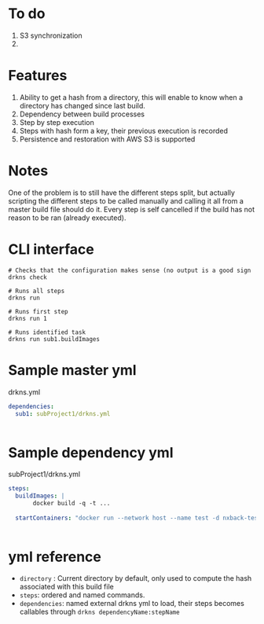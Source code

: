 To do
===

1. S3 synchronization
2.   

Features
===

1. Ability to get a hash from a directory, this will enable to know when a 
directory has changed since last build.
2. Dependency between build processes
3. Step by step execution
4. Steps with hash form a key, their previous execution is recorded
5. Persistence and restoration with AWS S3 is supported

Notes
===

One of the problem is to still have the different steps split, but actually 
scripting the different steps to be called manually and calling it all from
a master build file should do it. Every step is self cancelled if the build 
has not reason to be ran (already executed).

CLI interface
===

```
# Checks that the configuration makes sense (no output is a good sign
drkns check

# Runs all steps
drkns run 

# Runs first step
drkns run 1

# Runs identified task
drkns run sub1.buildImages
```

Sample master yml
===

drkns.yml

```yml
dependencies:
  sub1: subProject1/drkns.yml
  

```

Sample dependency yml
===


subProject1/drkns.yml

```yml
steps:
  buildImages: |
       docker build -q -t ...
       
  startContainers: "docker run --network host --name test -d nxback-test"
  

```

yml reference
===

* `directory` : Current directory by default, only used to compute the hash associated with this build file
* `steps`: ordered and named commands.
* `dependencies`: named external drkns yml to load, their steps becomes callables through `drkns dependencyName:stepName`